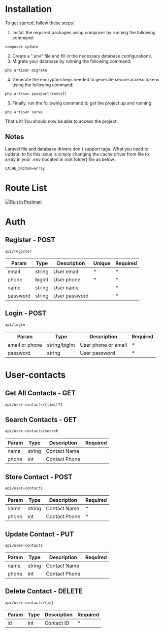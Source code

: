 # Installation

To get started, follow these steps:

1. Install the required packages using composer by running the following command:
```
composer update
```
2. Create a ".env" file and fill in the necessary database configurations.
3. Migrate your database by running the following command:
```
php artisan migrate
```
4. Generate the encryption keys needed to generate secure access tokens using the following command:
```
php artisan passport:install
```
5. Finally, run the following command to get the project up and running:
```
php artisan serve
```
That's it! You should now be able to access the project.

## Notes
Laravel file and database drivers don't support tags.
What you need to update, to fix this issue is simply changing the cache driver from file to array in your .env (located in root folder) file as below.
```
CACHE_DRIVER=array
```

# Route List
[![Run in Postman](https://run.pstmn.io/button.svg)](https://app.getpostman.com/run-collection/26641100-9aa17277-e10d-4cec-90f3-6640e1e29c43?action=collection%2Ffork&collection-url=entityId%3D26641100-9aa17277-e10d-4cec-90f3-6640e1e29c43%26entityType%3Dcollection%26workspaceId%3D3afa1c41-0904-409c-8858-3bf20950d48b)

# Auth

## Register - POST
```
api/register
```
| Param    | Type   | Description   | Unique | Required |
|----------|--------|---------------|--------|----------|
| email    | string | User email    | *      | *        |
| phone    | bigInt | User phone    | *      | *        |
| name     | string | User name     |        | *        |
| password | string | User password |        | *        |


## Login - POST
```
api/login
```
| Param          | Type          | Description         | Required |
|----------------|---------------|---------------------|----------|
| email or phone | string/bigInt | User phone or email | *        |
| password       | string        | User password       | *        |

# User-contacts

## Get All Contacts - GET
```
api/user-contacts/{limit?}
```
## Search Contacts - GET
```
api/user-contacts/search
```
| Param | Type   | Description   | Required |
|-------|--------|---------------|----------|
| name  | string | Contact Name  |          |
| phone | int    | Contact Phone |          |

## Store Contact - POST
```
api/user-contacts
```
| Param | Type   | Description   | Required |
|-------|--------|---------------|----------|
| name  | string | Contact Name  | *        |
| phone | int    | Contact Phone | *        |

## Update Contact - PUT
```
api/user-contacts
```
| Param | Type   | Description   | Required |
|-------|--------|---------------|----------|
| name  | string | Contact Name  |          |
| phone | int    | Contact Phone |          |

## Delete Contact - DELETE
```
api/user-contacts/{id}
```
| Param | Type   | Description | Required |
|-------|--------|-------------|----------|
| id    | int    | Contact ID  | *        |
